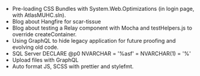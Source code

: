 - Pre-loading CSS Bundles with System.Web.Optimizations (in login page, with AtlasMUHC.sln).
- Blog about Hangfire for scar-tissue
- Blog about testing a Relay component with Mocha and testHelpers.js to override createContainer.
- Using GraphQL to hide legacy application for future proofing and evolving old code.
- SQL Server DECLARE @p0 NVARCHAR = '%asf' = NVARCHAR(1) = '%'
- Upload files with GraphQL
- Auto format JS, SCSS with prettier and stylefmt.
